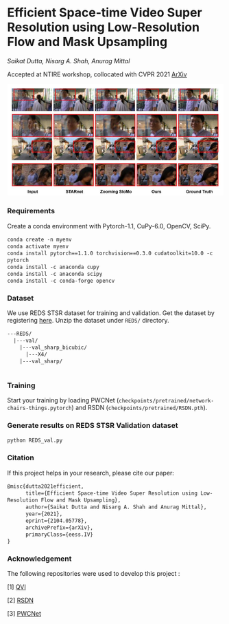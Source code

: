 # Efficient Space-time Video Super Resolution using Low-Resolution Flow and Mask Upsampling

_Saikat Dutta, Nisarg A. Shah, Anurag Mittal_

Accepted at NTIRE workshop, collocated with CVPR 2021 [ArXiv](https://arxiv.org/abs/2104.05778)

![](demo.jpg)


### Requirements
Create a conda environment with Pytorch-1.1, CuPy-6.0, OpenCV, SciPy.
```
conda create -n myenv
conda activate myenv
conda install pytorch==1.1.0 torchvision==0.3.0 cudatoolkit=10.0 -c pytorch
conda install -c anaconda cupy
conda install -c anaconda scipy
conda install -c conda-forge opencv
```
### Dataset
We use REDS STSR dataset for training and validation. Get the dataset by registering [here](https://competitions.codalab.org/competitions/28072#learn_the_details).
Unzip the dataset under `REDS/` directory.
```
---REDS/
  |---val/
    |---val_sharp_bicubic/
      |---X4/
    |---val_sharp/
    
```

### Training
Start your training by loading PWCNet (`checkpoints/pretrained/network-chairs-things.pytorch`) and RSDN (`checkpoints/pretrained/RSDN.pth`).

### Generate results on REDS STSR Validation dataset
```
python REDS_val.py
```

### Citation
If this project helps in your research, please cite our paper:
```
@misc{dutta2021efficient,
      title={Efficient Space-time Video Super Resolution using Low-Resolution Flow and Mask Upsampling}, 
      author={Saikat Dutta and Nisarg A. Shah and Anurag Mittal},
      year={2021},
      eprint={2104.05778},
      archivePrefix={arXiv},
      primaryClass={eess.IV}
}
```

### Acknowledgement
The following repositories were used to develop this project :

[1] [QVI](https://sites.google.com/view/xiangyuxu/qvi_nips19)

[2] [RSDN](https://github.com/junpan19/RSDN)

[3] [PWCNet](https://github.com/sniklaus/pytorch-pwc)
